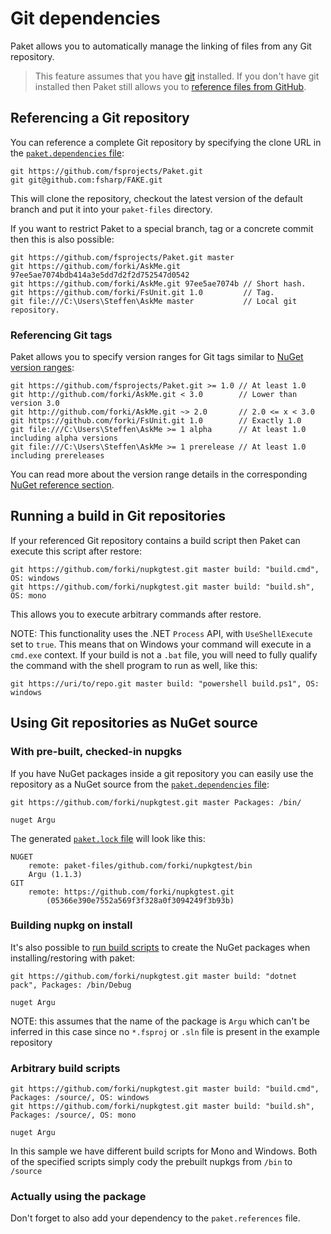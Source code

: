 # Git dependencies

Paket allows you to automatically manage the linking of files from any Git
repository.

> This feature assumes that you have [git](https://git-scm.com/) installed.
> If you don't have git installed then Paket still allows you to
> [reference files from GitHub](github-dependencies.html).

## Referencing a Git repository

You can reference a complete Git repository by specifying the clone URL in the
[`paket.dependencies` file](dependencies-file.html):

```paket
git https://github.com/fsprojects/Paket.git
git git@github.com:fsharp/FAKE.git
```

This will clone the repository, checkout the latest version of the default
branch and put it into your `paket-files` directory.

If you want to restrict Paket to a special branch, tag or a concrete commit then
this is also possible:

```paket
git https://github.com/fsprojects/Paket.git master
git https://github.com/forki/AskMe.git 97ee5ae7074bdb414a3e5dd7d2f2d752547d0542
git https://github.com/forki/AskMe.git 97ee5ae7074b // Short hash.
git https://github.com/forki/FsUnit.git 1.0         // Tag.
git file:///C:\Users\Steffen\AskMe master           // Local git repository.
```

### Referencing Git tags

Paket allows you to specify version ranges for Git tags similar to
[NuGet version ranges](nuget-dependencies.html#Version-constraints):

```paket
git https://github.com/fsprojects/Paket.git >= 1.0 // At least 1.0
git http://github.com/forki/AskMe.git < 3.0        // Lower than version 3.0
git http://github.com/forki/AskMe.git ~> 2.0       // 2.0 <= x < 3.0
git https://github.com/forki/FsUnit.git 1.0        // Exactly 1.0
git file:///C:\Users\Steffen\AskMe >= 1 alpha      // At least 1.0 including alpha versions
git file:///C:\Users\Steffen\AskMe >= 1 prerelease // At least 1.0 including prereleases
```

You can read more about the version range details in the corresponding
[NuGet reference section](nuget-dependencies.html#Version-constraints).

## Running a build in Git repositories

If your referenced Git repository contains a build script then Paket can execute
this script after restore:

```paket
git https://github.com/forki/nupkgtest.git master build: "build.cmd", OS: windows
git https://github.com/forki/nupkgtest.git master build: "build.sh", OS: mono
```

This allows you to execute arbitrary commands after restore.

NOTE: This functionality uses the .NET `Process` API, with `UseShellExecute` set
to `true`. This means that on Windows your command will execute in a `cmd.exe`
context. If your build is not a `.bat` file, you will need to fully qualify the
command with the shell program to run as well, like this:

```paket
git https://uri/to/repo.git master build: "powershell build.ps1", OS: windows
```

## Using Git repositories as NuGet source

### With pre-built, checked-in nupgks

If you have NuGet packages inside a git repository you can easily use the
repository as a NuGet source from the [`paket.dependencies`
file](dependencies-file.html):

```paket
git https://github.com/forki/nupkgtest.git master Packages: /bin/

nuget Argu
```

The generated [`paket.lock` file](lock-file.html) will look like this:

```paket
NUGET
    remote: paket-files/github.com/forki/nupkgtest/bin
    Argu (1.1.3)
GIT
    remote: https://github.com/forki/nupkgtest.git
        (05366e390e7552a569f3f328a0f3094249f3b93b)
```

### Building nupkg on install

It's also possible to
[run build scripts](git-dependencies.html#Running-a-build-in-git-repositories)
to create the NuGet packages when installing/restoring with paket:

```paket
git https://github.com/forki/nupkgtest.git master build: "dotnet pack", Packages: /bin/Debug

nuget Argu
```

NOTE: this assumes that the name of the package is `Argu` which can't be inferred in this case since no `*.fsproj` or `.sln` file is present in the example repository

### Arbitrary build scripts

```paket
git https://github.com/forki/nupkgtest.git master build: "build.cmd", Packages: /source/, OS: windows
git https://github.com/forki/nupkgtest.git master build: "build.sh", Packages: /source/, OS: mono

nuget Argu
```

In this sample we have different build scripts for Mono and Windows. Both of the specified scripts simply cody the prebuilt nupkgs from `/bin` to `/source`

### Actually using the package

Don't forget to also add your dependency to the `paket.references` file.
